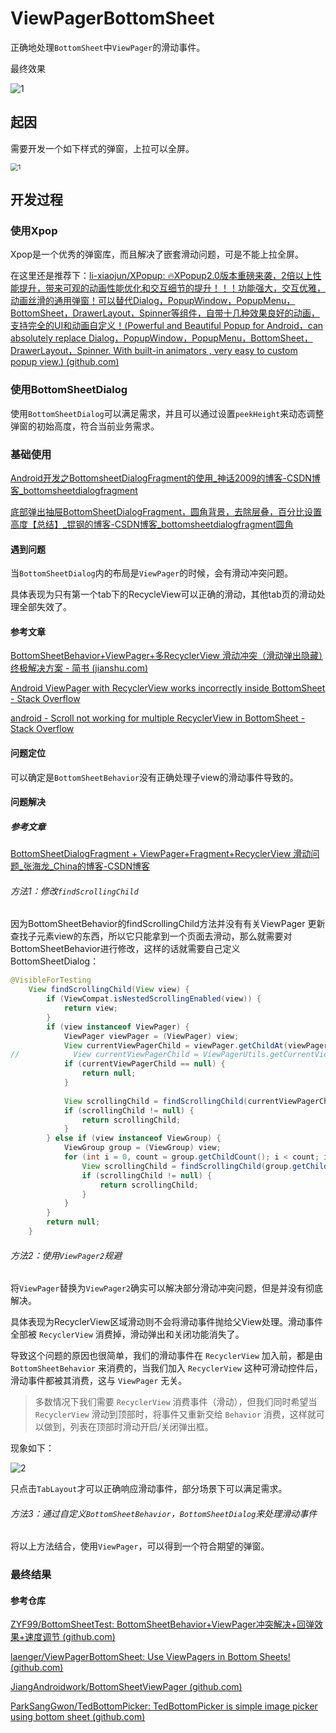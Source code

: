 # ViewPagerBottomSheet
正确地处理`BottomSheet`中`ViewPager`的滑动事件。

最终效果

![1](image/1.gif)

## 起因

需要开发一个如下样式的弹窗，上拉可以全屏。

<img src="image/1.png" alt="1" style="zoom:75%;" />

## 开发过程

### 使用Xpop

Xpop是一个优秀的弹窗库，而且解决了嵌套滑动问题，可是不能上拉全屏。

在这里还是推荐下：[li-xiaojun/XPopup: 🔥XPopup2.0版本重磅来袭，2倍以上性能提升，带来可观的动画性能优化和交互细节的提升！！！功能强大，交互优雅，动画丝滑的通用弹窗！可以替代Dialog，PopupWindow，PopupMenu，BottomSheet，DrawerLayout，Spinner等组件，自带十几种效果良好的动画， 支持完全的UI和动画自定义！(Powerful and Beautiful Popup for Android，can absolutely replace Dialog，PopupWindow，PopupMenu，BottomSheet，DrawerLayout，Spinner. With built-in animators , very easy to custom popup view.) (github.com)](https://github.com/li-xiaojun/XPopup)

### 使用BottomSheetDialog

使用`BottomSheetDialog`可以满足需求，并且可以通过设置`peekHeight`来动态调整弹窗的初始高度，符合当前业务需求。

### 基础使用

[Android开发之BottomsheetDialogFragment的使用_神话2009的博客-CSDN博客_bottomsheetdialogfragment](https://blog.csdn.net/klxh2009/article/details/80393245)

[底部弹出抽屉BottomSheetDialogFragment，圆角背景，去除层叠，百分比设置高度【总结】_锟钢的博客-CSDN博客_bottomsheetdialogfragment圆角](https://blog.csdn.net/m0_38058826/article/details/81164373?spm=1001.2101.3001.6650.2&utm_medium=distribute.pc_relevant.none-task-blog-2~default~CTRLIST~Rate-2-81164373-blog-80393245.pc_relevant_paycolumn_v3&depth_1-utm_source=distribute.pc_relevant.none-task-blog-2~default~CTRLIST~Rate-2-81164373-blog-80393245.pc_relevant_paycolumn_v3&utm_relevant_index=5)



#### 遇到问题

当`BottomSheetDialog`内的布局是`ViewPager`的时候，会有滑动冲突问题。

具体表现为只有第一个tab下的RecycleView可以正确的滑动，其他tab页的滑动处理全部失效了。

#### 参考文章

[BottomSheetBehavior+ViewPager+多RecyclerView 滑动冲突（滑动弹出隐藏）终极解决方案 - 简书 (jianshu.com)](https://www.jianshu.com/p/b9a87d354c89)

[Android ViewPager with RecyclerView works incorrectly inside BottomSheet - Stack Overflow](https://stackoverflow.com/questions/37715822/android-viewpager-with-recyclerview-works-incorrectly-inside-bottomsheet)

[android - Scroll not working for multiple RecyclerView in BottomSheet - Stack Overflow](https://stackoverflow.com/questions/39326321/scroll-not-working-for-multiple-recyclerview-in-bottomsheet?noredirect=1&lq=1)

#### 问题定位

可以确定是`BottomSheetBehavior`没有正确处理子view的滑动事件导致的。

#### 问题解决

##### 参考文章

[BottomSheetDialogFragment + ViewPager+Fragment+RecyclerView 滑动问题_张海龙_China的博客-CSDN博客](https://blog.csdn.net/Jason_HD/article/details/121020496?spm=1001.2101.3001.6650.1&utm_medium=distribute.pc_relevant.none-task-blog-2~default~CTRLIST~default-1-121020496-blog-86526710.pc_relevant_aa&depth_1-utm_source=distribute.pc_relevant.none-task-blog-2~default~CTRLIST~default-1-121020496-blog-86526710.pc_relevant_aa&utm_relevant_index=2)

###### 方法1：修改`findScrollingChild`

因为BottomSheetBehavior的findScrollingChild方法并没有有关ViewPager 更新查找子元素view的东西，所以它只能拿到一个页面去滑动，那么就需要对BottomSheetBehavior进行修改，这样的话就需要自己定义BottomSheetDialog：

```java
@VisibleForTesting
    View findScrollingChild(View view) {
        if (ViewCompat.isNestedScrollingEnabled(view)) {
            return view;
        }
        if (view instanceof ViewPager) {
            ViewPager viewPager = (ViewPager) view;
            View currentViewPagerChild = viewPager.getChildAt(viewPager.getCurrentItem());
//            View currentViewPagerChild = ViewPagerUtils.getCurrentView(viewPager);
            if (currentViewPagerChild == null) {
                return null;
            }
 
            View scrollingChild = findScrollingChild(currentViewPagerChild);
            if (scrollingChild != null) {
                return scrollingChild;
            }
        } else if (view instanceof ViewGroup) {
            ViewGroup group = (ViewGroup) view;
            for (int i = 0, count = group.getChildCount(); i < count; i++) {
                View scrollingChild = findScrollingChild(group.getChildAt(i));
                if (scrollingChild != null) {
                    return scrollingChild;
                }
            }
        }
        return null;
    }
```

###### 方法2：使用`ViewPager2`规避

将`ViewPager`替换为`ViewPager2`确实可以解决部分滑动冲突问题，但是并没有彻底解决。

具体表现为RecyclerView区域滑动则不会将滑动事件抛给父View处理。滑动事件全部被 `RecyclerView` 消费掉，滑动弹出和关闭功能消失了。

导致这个问题的原因也很简单，我们的滑动事件在 `RecyclerView` 加入前，都是由 `BottomSheetBehavior` 来消费的，当我们加入 `RecyclerView` 这种可滑动控件后，滑动事件都被其消费，这与 `ViewPager` 无关。

> 多数情况下我们需要 `RecyclerView` 消费事件（滑动），但我们同时希望当 `RecyclerView` 滑动到顶部时，将事件又重新交给 `Behavior` 消费，这样就可以做到，列表在顶部时滑动开启/关闭弹出框。

现象如下：

![2](image/2.gif)

只点击`TabLayout`才可以正确响应滑动事件，部分场景下可以满足需求。

###### 方法3：通过自定义`BottomSheetBehavior`，`BottomSheetDialog`来处理滑动事件

将以上方法结合，使用`ViewPager`，可以得到一个符合期望的弹窗。

### 最终结果

#### 参考仓库

[ZYF99/BottomSheetTest: BottomSheetBehavior+ViewPager冲突解决+回弹效果+速度调节 (github.com)](https://github.com/ZYF99/BottomSheetTest)

[laenger/ViewPagerBottomSheet: Use ViewPagers in Bottom Sheets! (github.com)](https://github.com/laenger/ViewPagerBottomSheet)

[JiangAndroidwork/BottomSheetViewPager (github.com)](https://github.com/JiangAndroidwork/BottomSheetViewPager)

[ParkSangGwon/TedBottomPicker: TedBottomPicker is simple image picker using bottom sheet (github.com)](https://github.com/ParkSangGwon/TedBottomPicker)

